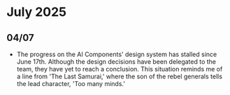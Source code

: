 # July 2025

## 04/07

- The progress on the AI Components' design system has stalled since June 17th. Although the design decisions have been delegated to the team, they have yet to reach a conclusion. This situation reminds me of a line from 'The Last Samurai,' where the son of the rebel generals tells the lead character, 'Too many minds.'
